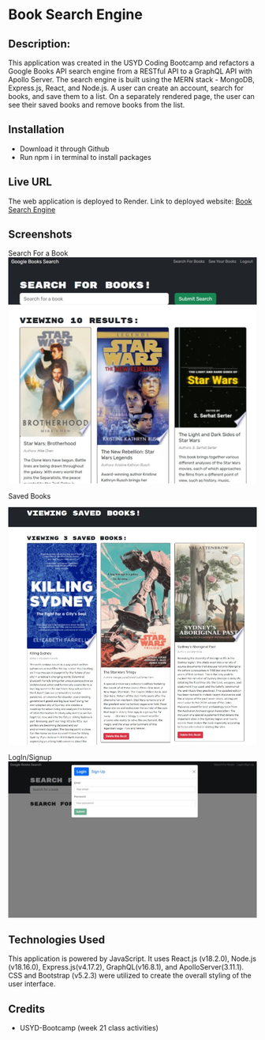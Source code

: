 # Book Search Engine

## Description:
This application was created in the USYD Coding Bootcamp and refactors a Google Books API search engine from a RESTful API to a GraphQL API with Apollo Server. The search engine is built using the MERN stack - MongoDB, Express.js, React, and Node.js. A user can create an account, search for books, and save them to a list. On a separately rendered page, the user can see their saved books and remove books from the list.

## Installation

- Download it through Github
- Run npm i in terminal to install packages


## Live URL

The web application is deployed to Render. Link to deployed website: [Book Search Engine](https://)

## Screenshots

 Search For a Book
![Screenshot](client/public/images/screenshot_1.png.jpg)

Saved Books
 
![Screenshot](client/public/images/screenshot_2.png.jpg)


LogIn/Signup
![Screenshot](client/public/images/screenshot_3.png.jpg)


## Technologies Used

This application is powered by JavaScript. It uses React.js (v18.2.0), Node.js (v18.16.0), Express.js(v4.17.2), GraphQL(v16.8.1), and ApolloServer(3.11.1). CSS and Bootstrap (v5.2.3) were utilized to create the overall styling of the user interface.

## Credits

- USYD-Bootcamp (week 21 class activities)
 